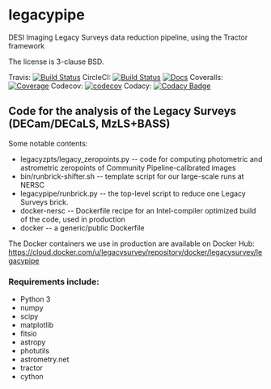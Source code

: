 # legacypipe
DESI Imaging Legacy Surveys data reduction pipeline, using the Tractor framework

The license is 3-clause BSD.

Travis: [![Build Status](https://travis-ci.org/legacysurvey/legacypipe.svg?branch=master)](https://travis-ci.org/legacysurvey/legacypipe)
CircleCI: [![Build Status](https://img.shields.io/circleci/project/github/legacysurvey/legacypipe.svg)](https://circleci.com/gh/legacysurvey/legacypipe)
[![Docs](https://readthedocs.org/projects/legacypipe/badge/?version=latest)](http://legacypipe.readthedocs.org/en/latest/)
Coveralls: [![Coverage](https://coveralls.io/repos/github/legacysurvey/legacypipe/badge.svg?branch=master)](https://coveralls.io/github/legacysurvey/legacypipe)
Codecov: [![codecov](https://codecov.io/gh/legacysurvey/legacypipe/branch/master/graph/badge.svg)](https://codecov.io/gh/legacysurvey/legacypipe)
Codacy: [![Codacy Badge](https://api.codacy.com/project/badge/Grade/6bfbaebbe95c4d6d8b4fbf580ea3f520)](https://www.codacy.com/manual/dstndstn/legacypipe?utm_source=github.com&amp;utm_medium=referral&amp;utm_content=legacysurvey/legacypipe&amp;utm_campaign=Badge_Grade)

## Code for the analysis of the Legacy Surveys (DECam/DECaLS, MzLS+BASS)

Some notable contents:
-   legacyzpts/legacy_zeropoints.py -- code for computing photometric and astrometric zeropoints of Community Pipeline-calibrated images
-   bin/runbrick-shifter.sh -- template script for our large-scale runs at NERSC
-   legacypipe/runbrick.py -- the top-level script to reduce one Legacy Surveys brick.
-   docker-nersc -- Dockerfile recipe for an Intel-compiler optimized build of the code, used in production
-   docker -- a generic/public Dockerfile

The Docker containers we use in production are available on Docker Hub:
<https://cloud.docker.com/u/legacysurvey/repository/docker/legacysurvey/legacypipe>

### Requirements include:

- Python 3
- numpy
- scipy
- matplotlib
- fitsio
- astropy
- photutils
- astrometry.net
- tractor
- cython


